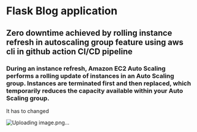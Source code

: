 # Flask Blog application
## Zero downtime achieved by rolling instance refresh in autoscaling group feature using aws cli in github action CI/CD pipeline
### During an instance refresh, Amazon EC2 Auto Scaling performs a rolling update of instances in an Auto Scaling group. Instances are terminated first and then replaced, which temporarily reduces the capacity available within your Auto Scaling group.


It has to changed

![Uploading image.png…]()


